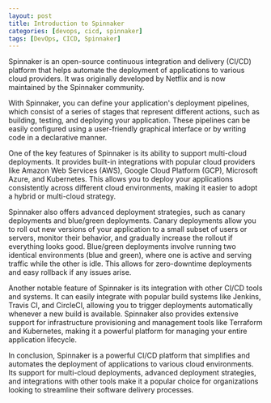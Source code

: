 ```yaml
---
layout: post
title: Introduction to Spinnaker
categories: [devops, cicd, spinnaker]
tags: [DevOps, CICD, Spinnaker]
---
```


Spinnaker is an open-source continuous integration and delivery (CI/CD) platform that helps automate the deployment of applications to various cloud providers. It was originally developed by Netflix and is now maintained by the Spinnaker community.

With Spinnaker, you can define your application's deployment pipelines, which consist of a series of stages that represent different actions, such as building, testing, and deploying your application. These pipelines can be easily configured using a user-friendly graphical interface or by writing code in a declarative manner.

One of the key features of Spinnaker is its ability to support multi-cloud deployments. It provides built-in integrations with popular cloud providers like Amazon Web Services (AWS), Google Cloud Platform (GCP), Microsoft Azure, and Kubernetes. This allows you to deploy your applications consistently across different cloud environments, making it easier to adopt a hybrid or multi-cloud strategy.

Spinnaker also offers advanced deployment strategies, such as canary deployments and blue/green deployments. Canary deployments allow you to roll out new versions of your application to a small subset of users or servers, monitor their behavior, and gradually increase the rollout if everything looks good. Blue/green deployments involve running two identical environments (blue and green), where one is active and serving traffic while the other is idle. This allows for zero-downtime deployments and easy rollback if any issues arise.

Another notable feature of Spinnaker is its integration with other CI/CD tools and systems. It can easily integrate with popular build systems like Jenkins, Travis CI, and CircleCI, allowing you to trigger deployments automatically whenever a new build is available. Spinnaker also provides extensive support for infrastructure provisioning and management tools like Terraform and Kubernetes, making it a powerful platform for managing your entire application lifecycle.

In conclusion, Spinnaker is a powerful CI/CD platform that simplifies and automates the deployment of applications to various cloud environments. Its support for multi-cloud deployments, advanced deployment strategies, and integrations with other tools make it a popular choice for organizations looking to streamline their software delivery processes.